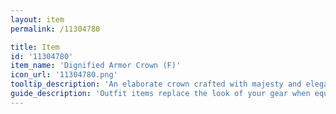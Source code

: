 ```yaml
---
layout: item
permalink: /11304780

title: Item
id: '11304780'
item_name: 'Dignified Armor Crown (F)'
icon_url: '11304780.png'
tooltip_description: 'An elaborate crown crafted with majesty and elegance.'
guide_description: 'Outfit items replace the look of your gear when equipped.'
---
```

